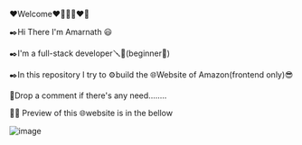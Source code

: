 ❤️Welcome❤️🧡💚💛❤️💙

✒️Hi There I'm Amarnath 😃

✒️I'm a full-stack developer🪛🔧(beginner🙂)  

✒️In this repository I try to ⚙️build the 🌐Website of Amazon(frontend only)😎

📌Drop a comment if there's any need........



📌📌 Preview of this 🌐website is in the bellow

![image](https://github.com/user-attachments/assets/d65cf725-38b3-4cdd-be08-977972f58d6e)
